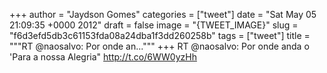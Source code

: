 
+++
author = "Jaydson Gomes"
categories = ["tweet"]
date = "Sat May 05 21:09:35 +0000 2012"
draft = false
image = "{TWEET_IMAGE}"
slug = "f6d3efd5db3c61153fda08a24dba1f3dd260258b"
tags = ["tweet"]
title = """RT @naosalvo: Por onde an..."""
+++
RT @naosalvo: Por onde anda o 'Para a nossa Alegria" http://t.co/6WW0yzHh
